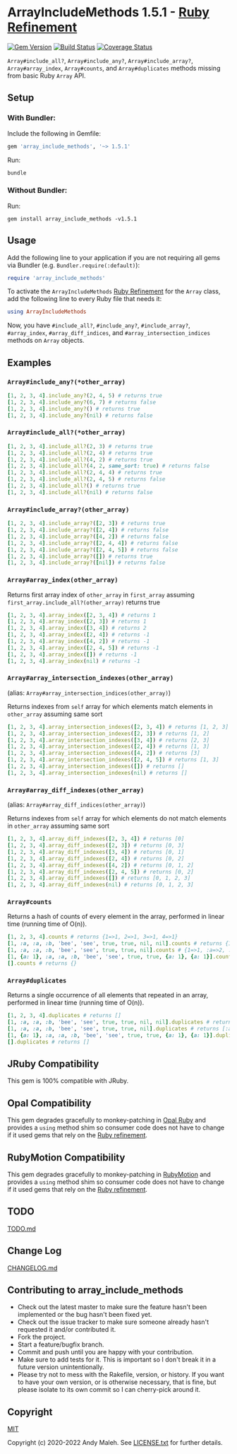 # ArrayIncludeMethods 1.5.1 - [Ruby Refinement](https://docs.ruby-lang.org/en/master/syntax/refinements_rdoc.html)
[![Gem Version](https://badge.fury.io/rb/array_include_methods.svg)](http://badge.fury.io/rb/array_include_methods)
[![Build Status](https://travis-ci.com/AndyObtiva/array_include_methods.svg?branch=master)](https://travis-ci.com/AndyObtiva/array_include_methods)
[![Coverage Status](https://coveralls.io/repos/github/AndyObtiva/array_include_methods/badge.svg?branch=master)](https://coveralls.io/github/AndyObtiva/array_include_methods?branch=master)

`Array#include_all?`, `Array#include_any?`, `Array#include_array?`, `Array#array_index`, `Array#counts`, and `Array#duplicates` methods missing from basic Ruby `Array` API.

## Setup

### With Bundler:

Include the following in Gemfile:

```ruby
gem 'array_include_methods', '~> 1.5.1'
```

Run:

```
bundle
```

### Without Bundler:

Run:

```
gem install array_include_methods -v1.5.1
```

## Usage

Add the following line to your application if you are not requiring all gems via Bundler (e.g. `Bundler.require(:default)`):

```ruby
require 'array_include_methods'
```

To activate the `ArrayIncludeMethods` [Ruby Refinement](https://docs.ruby-lang.org/en/master/syntax/refinements_rdoc.html) for the `Array` class, add the following line to every Ruby file that needs it:

```ruby
using ArrayIncludeMethods
```

Now, you have `#include_all?`, `#include_any?`, `#include_array?`, `#array_index`, `#array_diff_indices`, and `#array_intersection_indices` methods on `Array` objects.

## Examples

### `Array#include_any?(*other_array)`

```ruby
[1, 2, 3, 4].include_any?(2, 4, 5) # returns true
[1, 2, 3, 4].include_any?(6, 7) # returns false
[1, 2, 3, 4].include_any?() # returns true
[1, 2, 3, 4].include_any?(nil) # returns false
```

### `Array#include_all?(*other_array)`

```ruby
[1, 2, 3, 4].include_all?(2, 3) # returns true
[1, 2, 3, 4].include_all?(2, 4) # returns true
[1, 2, 3, 4].include_all?(4, 2) # returns true
[1, 2, 3, 4].include_all?(4, 2, same_sort: true) # returns false
[1, 2, 3, 4].include_all?(2, 4, 4) # returns true
[1, 2, 3, 4].include_all?(2, 4, 5) # returns false
[1, 2, 3, 4].include_all?() # returns true
[1, 2, 3, 4].include_all?(nil) # returns false
```

### `Array#include_array?(other_array)`

```ruby
[1, 2, 3, 4].include_array?([2, 3]) # returns true
[1, 2, 3, 4].include_array?([2, 4]) # returns false
[1, 2, 3, 4].include_array?([4, 2]) # returns false
[1, 2, 3, 4].include_array?([2, 4, 4]) # returns false
[1, 2, 3, 4].include_array?([2, 4, 5]) # returns false
[1, 2, 3, 4].include_array?([]) # returns true
[1, 2, 3, 4].include_array?([nil]) # returns false
```

### `Array#array_index(other_array)`

Returns first array index of `other_array` in `first_array` assuming `first_array.include_all?(other_array)` returns true

```ruby
[1, 2, 3, 4].array_index([2, 3, 4]) # returns 1
[1, 2, 3, 4].array_index([2, 3]) # returns 1
[1, 2, 3, 4].array_index([3, 4]) # returns 2
[1, 2, 3, 4].array_index([2, 4]) # returns -1
[1, 2, 3, 4].array_index([4, 2]) # returns -1
[1, 2, 3, 4].array_index([2, 4, 5]) # returns -1
[1, 2, 3, 4].array_index([]) # returns -1
[1, 2, 3, 4].array_index(nil) # returns -1
```

### `Array#array_intersection_indexes(other_array)`
(alias: `Array#array_intersection_indices(other_array)`)

Returns indexes from `self` array for which elements match elements in `other_array` assuming same sort

```ruby
[1, 2, 3, 4].array_intersection_indexes([2, 3, 4]) # returns [1, 2, 3]
[1, 2, 3, 4].array_intersection_indexes([2, 3]) # returns [1, 2]
[1, 2, 3, 4].array_intersection_indexes([3, 4]) # returns [2, 3]
[1, 2, 3, 4].array_intersection_indexes([2, 4]) # returns [1, 3]
[1, 2, 3, 4].array_intersection_indexes([4, 2]) # returns [3]
[1, 2, 3, 4].array_intersection_indexes([2, 4, 5]) # returns [1, 3]
[1, 2, 3, 4].array_intersection_indexes([]) # returns []
[1, 2, 3, 4].array_intersection_indexes(nil) # returns []
```

### `Array#array_diff_indexes(other_array)`
(alias: `Array#array_diff_indices(other_array)`)

Returns indexes from `self` array for which elements do not match elements in `other_array` assuming same sort

```ruby
[1, 2, 3, 4].array_diff_indexes([2, 3, 4]) # returns [0]
[1, 2, 3, 4].array_diff_indexes([2, 3]) # returns [0, 3]
[1, 2, 3, 4].array_diff_indexes([3, 4]) # returns [0, 1]
[1, 2, 3, 4].array_diff_indexes([2, 4]) # returns [0, 2]
[1, 2, 3, 4].array_diff_indexes([4, 2]) # returns [0, 1, 2]
[1, 2, 3, 4].array_diff_indexes([2, 4, 5]) # returns [0, 2]
[1, 2, 3, 4].array_diff_indexes([]) # returns [0, 1, 2, 3]
[1, 2, 3, 4].array_diff_indexes(nil) # returns [0, 1, 2, 3]
```

### `Array#counts`

Returns a hash of counts of every element in the array,
performed in linear time (running time of O(n)).

```ruby
[1, 2, 3, 4].counts # returns {1=>1, 2=>1, 3=>1, 4=>1}
[1, :a, :a, :b, 'bee', 'see', true, true, nil, nil].counts # returns {1=>1, :a=>2, :b=>1, "bee"=>1, "see"=>1, true=>2, nil=>2}
[1, :a, :a, :b, 'bee', 'see', true, true, nil].counts # {1=>1, :a=>2, :b=>1, "bee"=>1, "see"=>1, true=>2, nil=>1}
[1, {a: 1}, :a, :a, :b, 'bee', 'see', true, true, {a: 1}, {a: 1}].counts # {1=>1, {:a=>1}=>3, :a=>2, :b=>1, "bee"=>1, "see"=>1, true=>2}
[].counts # returns {}
```

### `Array#duplicates`

Returns a single occurrence of all elements that repeated in an array,
performed in linear time (running time of O(n)).

```ruby
[1, 2, 3, 4].duplicates # returns []
[1, :a, :a, :b, 'bee', 'see', true, true, nil, nil].duplicates # returns [:a, true, nil]
[1, :a, :a, :b, 'bee', 'see', true, true, nil].duplicates # returns [:a, true]
[1, {a: 1}, :a, :a, :b, 'bee', 'see', true, true, {a: 1}, {a: 1}].duplicates # returns [:a, true, {a: 1}]
[].duplicates # returns []
```

## JRuby Compatibility

This gem is 100% compatible with JRuby.

## Opal Compatibility

This gem degrades gracefully to monkey-patching in [Opal Ruby](https://opalrb.com) and provides a `using` method shim so consumer code does not have to change if it used gems that rely on the [Ruby refinement](https://docs.ruby-lang.org/en/master/syntax/refinements_rdoc.html).

## RubyMotion Compatibility

This gem degrades gracefully to monkey-patching in [RubyMotion](http://www.rubymotion.com/) and provides a `using` method shim so consumer code does not have to change if it used gems that rely on the [Ruby refinement](https://docs.ruby-lang.org/en/master/syntax/refinements_rdoc.html).

## TODO

[TODO.md](TODO.md)

## Change Log

[CHANGELOG.md](CHANGELOG.md)

## Contributing to array_include_methods
 
* Check out the latest master to make sure the feature hasn't been implemented or the bug hasn't been fixed yet.
* Check out the issue tracker to make sure someone already hasn't requested it and/or contributed it.
* Fork the project.
* Start a feature/bugfix branch.
* Commit and push until you are happy with your contribution.
* Make sure to add tests for it. This is important so I don't break it in a future version unintentionally.
* Please try not to mess with the Rakefile, version, or history. If you want to have your own version, or is otherwise necessary, that is fine, but please isolate to its own commit so I can cherry-pick around it.

## Copyright

[MIT](LICENSE.txt)

Copyright (c) 2020-2022 Andy Maleh. See [LICENSE.txt](LICENSE.txt) for further details.
